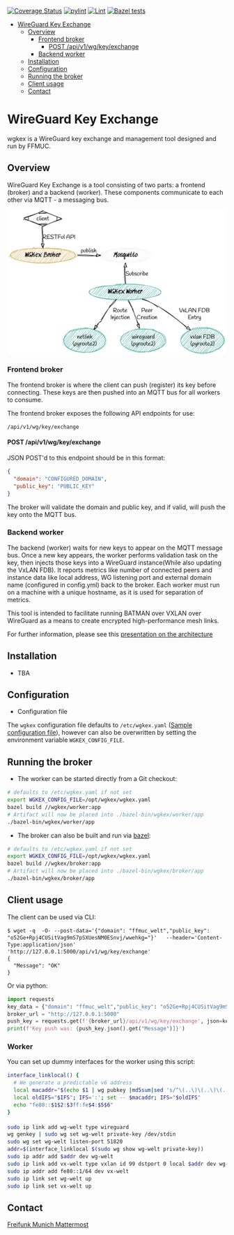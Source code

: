 [![Coverage Status](https://coveralls.io/repos/github/freifunkMUC/wgkex/badge.svg?branch=main)](https://coveralls.io/github/freifunkMUC/wgkex?branch=main)
[![pylint](https://github.com/freifunkMUC/wgkex/actions/workflows/pylint.yml/badge.svg)](https://github.com/freifunkMUC/wgkex/actions/workflows/pylint.yml)
[![Lint](https://github.com/freifunkMUC/wgkex/actions/workflows/black.yml/badge.svg)](https://github.com/freifunkMUC/wgkex/actions/workflows/black.yml)
[![Bazel tests](https://github.com/freifunkMUC/wgkex/actions/workflows/bazel.yml/badge.svg)](https://github.com/freifunkMUC/wgkex/actions/workflows/bazel.yml)

- [WireGuard Key Exchange](#wireguard-key-exchange)
  * [Overview](#overview)
    + [Frontend broker](#frontend-broker)
      - [POST /api/v1/wg/key/exchange](#post--api-v1-wg-key-exchange)
    + [Backend worker](#backend-worker)
  * [Installation](#installation)
  * [Configuration](#configuration)
  * [Running the broker](#running-the-broker)
  * [Client usage](#client-usage)
  * [Contact](#contact)


# WireGuard Key Exchange

wgkex is a WireGuard key exchange and management tool designed and run by FFMUC.

## Overview

WireGuard Key Exchange is a tool consisting of two parts: a frontend (broker) and a backend (worker). These components
communicate to each other via MQTT - a messaging bus.

![](Docs/architecture.png)

### Frontend broker

The frontend broker is where the client can push (register) its key before connecting. These keys are then pushed into
an MQTT bus for all workers to consume.

The frontend broker exposes the following API endpoints for use:

```
/api/v1/wg/key/exchange
```

#### POST /api/v1/wg/key/exchange

JSON POST'd to this endpoint should be in this format:

```json
{
  "domain": "CONFIGURED_DOMAIN",
  "public_key": "PUBLIC_KEY"
}
```

The broker will validate the domain and public key, and if valid, will push the key onto the MQTT bus.

### Backend worker

The backend (worker) waits for new keys to appear on the MQTT message bus. Once a new key appears, the worker performs
validation task on the key, then injects those keys into a WireGuard instance(While also updating the VxLAN FDB).
It reports metrics like number of connected peers and instance data like local address, WG listening port and
external domain name (configured in config.yml) back to the broker.
Each worker must run on a machine with a unique hostname, as it is used for separation of metrics.

This tool is intended to facilitate running BATMAN over VXLAN over WireGuard as a means to create encrypted
high-performance mesh links.

For further information, please see this [presentation on the architecture](https://www.slideshare.net/AnnikaWickert/ffmuc-goes-wild-infrastructure-recap-2020-rc3)

## Installation

* TBA

## Configuration

* Configuration file

The `wgkex` configuration file defaults to `/etc/wgkex.yaml` ([Sample configuration file](wgkex.yaml.example)), however
can also be overwritten by setting the environment variable `WGKEX_CONFIG_FILE`.

## Running the broker

* The worker can be started directly from a Git checkout:

```sh
# defaults to /etc/wgkex.yaml if not set
export WGKEX_CONFIG_FILE=/opt/wgkex/wgkex.yaml
bazel build //wgkex/worker:app
# Artifact will now be placed into ./bazel-bin/wgkex/worker/app
./bazel-bin/wgkex/worker/app
```

* The broker can also be built and run via [bazel](https://bazel.build):

```sh
# defaults to /etc/wgkex.yaml if not set
export WGKEX_CONFIG_FILE=/opt/wgkex/wgkex.yaml
bazel build //wgkex/broker:app
# Artifact will now be placed into ./bazel-bin/wgkex/broker/app
./bazel-bin/wgkex/broker/app
```

## Client usage

The client can be used via CLI:
```
$ wget -q  -O- --post-data='{"domain": "ffmuc_welt","public_key": "o52Ge+Rpj4CUSitVag9mS7pSXUesNM0ESnvj/wwehkg="}'   --header='Content-Type:application/json'   'http://127.0.0.1:5000/api/v1/wg/key/exchange'
{
  "Message": "OK"
}
```

Or via python:
```python
import requests
key_data = {"domain": "ffmuc_welt","public_key": "o52Ge+Rpj4CUSitVag9mS7pSXUesNM0ESnvj/wwehkg="}
broker_url = "http://127.0.0.1:5000"
push_key = requests.get(f'{broker_url}/api/v1/wg/key/exchange', json=key_data)
print(f'Key push was: {push_key.json().get("Message")]}')
```

### Worker

You can set up dummy interfaces for the worker using this script:

```sh
interface_linklocal() {
  # We generate a predictable v6 address
  local macaddr="$(echo $1 | wg pubkey |md5sum|sed 's/^\(..\)\(..\)\(..\)\(..\)\(..\).*$/02:\1:\2:\3:\4:\5/')"
  local oldIFS="$IFS"; IFS=':'; set -- $macaddr; IFS="$oldIFS"
  echo "fe80::$1$2:$3ff:fe$4:$5$6"
}

sudo ip link add wg-welt type wireguard
wg genkey | sudo wg set wg-welt private-key /dev/stdin
sudo wg set wg-welt listen-port 51820
addr=$(interface_linklocal $(sudo wg show wg-welt private-key))
sudo ip addr add $addr dev wg-welt
sudo ip link add vx-welt type vxlan id 99 dstport 0 local $addr dev wg-welt
sudo ip addr add fe80::1/64 dev vx-welt
sudo ip link set wg-welt up
sudo ip link set vx-welt up
```


## Contact

[Freifunk Munich Mattermost](https://chat.ffmuc.net)
